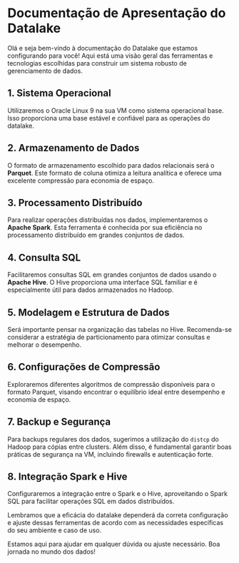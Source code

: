 # Documentação de Apresentação do Datalake

Olá e seja bem-vindo à documentação do Datalake que estamos configurando para você! Aqui está uma visão geral das ferramentas e tecnologias escolhidas para construir um sistema robusto de gerenciamento de dados.

## 1. Sistema Operacional

Utilizaremos o Oracle Linux 9 na sua VM como sistema operacional base. Isso proporciona uma base estável e confiável para as operações do datalake.

## 2. Armazenamento de Dados

O formato de armazenamento escolhido para dados relacionais será o **Parquet**. Este formato de coluna otimiza a leitura analítica e oferece uma excelente compressão para economia de espaço.

## 3. Processamento Distribuído

Para realizar operações distribuídas nos dados, implementaremos o **Apache Spark**. Esta ferramenta é conhecida por sua eficiência no processamento distribuído em grandes conjuntos de dados.

## 4. Consulta SQL

Facilitaremos consultas SQL em grandes conjuntos de dados usando o **Apache Hive**. O Hive proporciona uma interface SQL familiar e é especialmente útil para dados armazenados no Hadoop.

## 5. Modelagem e Estrutura de Dados

Será importante pensar na organização das tabelas no Hive. Recomenda-se considerar a estratégia de particionamento para otimizar consultas e melhorar o desempenho.

## 6. Configurações de Compressão

Exploraremos diferentes algoritmos de compressão disponíveis para o formato Parquet, visando encontrar o equilíbrio ideal entre desempenho e economia de espaço.

## 7. Backup e Segurança

Para backups regulares dos dados, sugerimos a utilização do `distcp` do Hadoop para cópias entre clusters. Além disso, é fundamental garantir boas práticas de segurança na VM, incluindo firewalls e autenticação forte.

## 8. Integração Spark e Hive

Configuraremos a integração entre o Spark e o Hive, aproveitando o Spark SQL para facilitar operações SQL em dados distribuídos.

Lembramos que a eficácia do datalake dependerá da correta configuração e ajuste dessas ferramentas de acordo com as necessidades específicas do seu ambiente e caso de uso.

Estamos aqui para ajudar em qualquer dúvida ou ajuste necessário. Boa jornada no mundo dos dados!